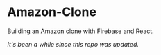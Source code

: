 # Amazon-Clone
Building an Amazon clone with Firebase and React.


_It's been a while since this repo was updated._
